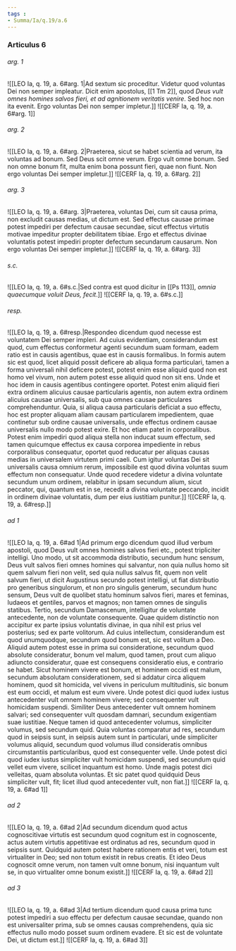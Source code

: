 ```yaml
---
tags : 
- Summa/Ia/q.19/a.6
---
```


### Articulus 6

###### arg. 1
![[LEO Ia, q. 19, a. 6#arg. 1|Ad sextum sic proceditur. Videtur quod voluntas Dei non semper impleatur. Dicit enim apostolus, [[1 Tm 2]], quod *Deus vult omnes homines salvos fieri, et ad agnitionem veritatis venire*. Sed hoc non ita evenit. Ergo voluntas Dei non semper impletur.]]
![[CERF Ia, q. 19, a. 6#arg. 1]]

###### arg. 2
![[LEO Ia, q. 19, a. 6#arg. 2|Praeterea, sicut se habet scientia ad verum, ita voluntas ad bonum. Sed Deus scit omne verum. Ergo vult omne bonum. Sed non omne bonum fit, multa enim bona possunt fieri, quae non fiunt. Non ergo voluntas Dei semper impletur.]]
![[CERF Ia, q. 19, a. 6#arg. 2]]

###### arg. 3
![[LEO Ia, q. 19, a. 6#arg. 3|Praeterea, voluntas Dei, cum sit causa prima, non excludit causas medias, ut dictum est. Sed effectus causae primae potest impediri per defectum causae secundae, sicut effectus virtutis motivae impeditur propter debilitatem tibiae. Ergo et effectus divinae voluntatis potest impediri propter defectum secundarum causarum. Non ergo voluntas Dei semper impletur.]]
![[CERF Ia, q. 19, a. 6#arg. 3]]

###### s.c.
![[LEO Ia, q. 19, a. 6#s.c.|Sed contra est quod dicitur in [[Ps 113]], *omnia quaecumque voluit Deus, fecit*.]]
![[CERF Ia, q. 19, a. 6#s.c.]]

###### resp.
![[LEO Ia, q. 19, a. 6#resp.|Respondeo dicendum quod necesse est voluntatem Dei semper impleri. Ad cuius evidentiam, considerandum est quod, cum effectus conformetur agenti secundum suam formam, eadem ratio est in causis agentibus, quae est in causis formalibus. In formis autem sic est quod, licet aliquid possit deficere ab aliqua forma particulari, tamen a forma universali nihil deficere potest, potest enim esse aliquid quod non est homo vel vivum, non autem potest esse aliquid quod non sit ens. Unde et hoc idem in causis agentibus contingere oportet. Potest enim aliquid fieri extra ordinem alicuius causae particularis agentis, non autem extra ordinem alicuius causae universalis, sub qua omnes causae particulares comprehenduntur. Quia, si aliqua causa particularis deficiat a suo effectu, hoc est propter aliquam aliam causam particularem impedientem, quae continetur sub ordine causae universalis, unde effectus ordinem causae universalis nullo modo potest exire. Et hoc etiam patet in corporalibus. Potest enim impediri quod aliqua stella non inducat suum effectum, sed tamen quicumque effectus ex causa corporea impediente in rebus corporalibus consequatur, oportet quod reducatur per aliquas causas medias in universalem virtutem primi caeli. Cum igitur voluntas Dei sit universalis causa omnium rerum, impossibile est quod divina voluntas suum effectum non consequatur. Unde quod recedere videtur a divina voluntate secundum unum ordinem, relabitur in ipsam secundum alium, sicut peccator, qui, quantum est in se, recedit a divina voluntate peccando, incidit in ordinem divinae voluntatis, dum per eius iustitiam punitur.]]
![[CERF Ia, q. 19, a. 6#resp.]]

###### ad 1
![[LEO Ia, q. 19, a. 6#ad 1|Ad primum ergo dicendum quod illud verbum apostoli, quod Deus vult omnes homines salvos fieri etc., potest tripliciter intelligi. Uno modo, ut sit accommoda distributio, secundum hunc sensum, Deus vult salvos fieri omnes homines qui salvantur, non quia nullus homo sit quem salvum fieri non velit, sed quia nullus salvus fit, quem non velit salvum fieri, ut dicit Augustinus secundo potest intelligi, ut fiat distributio pro generibus singulorum, et non pro singulis generum, secundum hunc sensum, Deus vult de quolibet statu hominum salvos fieri, mares et feminas, Iudaeos et gentiles, parvos et magnos; non tamen omnes de singulis statibus. Tertio, secundum Damascenum, intelligitur de voluntate antecedente, non de voluntate consequente. Quae quidem distinctio non accipitur ex parte ipsius voluntatis divinae, in qua nihil est prius vel posterius; sed ex parte volitorum. Ad cuius intellectum, considerandum est quod unumquodque, secundum quod bonum est, sic est volitum a Deo. Aliquid autem potest esse in prima sui consideratione, secundum quod absolute consideratur, bonum vel malum, quod tamen, prout cum aliquo adiuncto consideratur, quae est consequens consideratio eius, e contrario se habet. Sicut hominem vivere est bonum, et hominem occidi est malum, secundum absolutam considerationem, sed si addatur circa aliquem hominem, quod sit homicida, vel vivens in periculum multitudinis, sic bonum est eum occidi, et malum est eum vivere. Unde potest dici quod iudex iustus antecedenter vult omnem hominem vivere; sed consequenter vult homicidam suspendi. Similiter Deus antecedenter vult omnem hominem salvari; sed consequenter vult quosdam damnari, secundum exigentiam suae iustitiae. Neque tamen id quod antecedenter volumus, simpliciter volumus, sed secundum quid. Quia voluntas comparatur ad res, secundum quod in seipsis sunt, in seipsis autem sunt in particulari, unde simpliciter volumus aliquid, secundum quod volumus illud consideratis omnibus circumstantiis particularibus, quod est consequenter velle. Unde potest dici quod iudex iustus simpliciter vult homicidam suspendi, sed secundum quid vellet eum vivere, scilicet inquantum est homo. Unde magis potest dici velleitas, quam absoluta voluntas. Et sic patet quod quidquid Deus simpliciter vult, fit; licet illud quod antecedenter vult, non fiat.]]
![[CERF Ia, q. 19, a. 6#ad 1]]

###### ad 2
![[LEO Ia, q. 19, a. 6#ad 2|Ad secundum dicendum quod actus cognoscitivae virtutis est secundum quod cognitum est in cognoscente, actus autem virtutis appetitivae est ordinatus ad res, secundum quod in seipsis sunt. Quidquid autem potest habere rationem entis et veri, totum est virtualiter in Deo; sed non totum existit in rebus creatis. Et ideo Deus cognoscit omne verum, non tamen vult omne bonum, nisi inquantum vult se, in quo virtualiter omne bonum existit.]]
![[CERF Ia, q. 19, a. 6#ad 2]]

###### ad 3
![[LEO Ia, q. 19, a. 6#ad 3|Ad tertium dicendum quod causa prima tunc potest impediri a suo effectu per defectum causae secundae, quando non est universaliter prima, sub se omnes causas comprehendens, quia sic effectus nullo modo posset suum ordinem evadere. Et sic est de voluntate Dei, ut dictum est.]]
![[CERF Ia, q. 19, a. 6#ad 3]]

